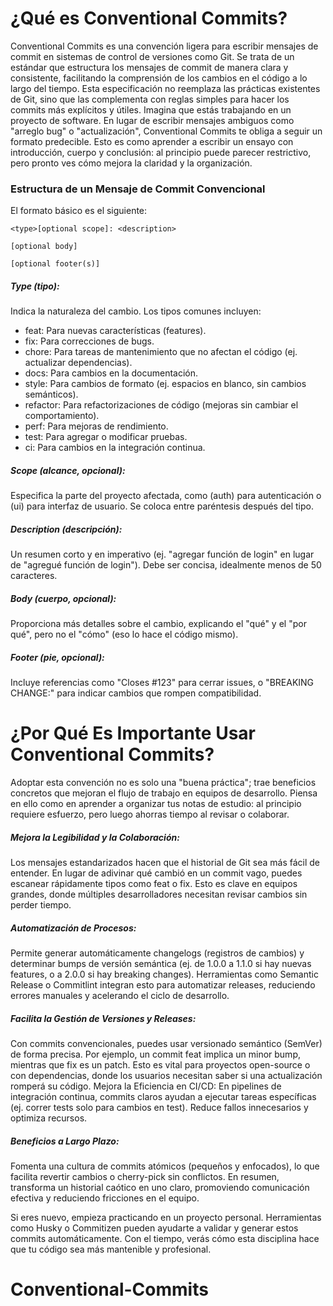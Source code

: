 # ¿Qué es Conventional Commits?

Conventional Commits es una convención ligera para escribir mensajes de commit en sistemas de control de versiones como Git. 
Se trata de un estándar que estructura los mensajes de commit de manera clara y consistente, facilitando la comprensión de los cambios en el código a lo largo del tiempo. 
Esta especificación no reemplaza las prácticas existentes de Git, sino que las complementa con reglas simples para hacer los commits más explícitos y útiles.
Imagina que estás trabajando en un proyecto de software. En lugar de escribir mensajes ambiguos como "arreglo bug" o "actualización", 
Conventional Commits te obliga a seguir un formato predecible. Esto es como aprender a escribir un ensayo con introducción, cuerpo y conclusión: 
al principio puede parecer restrictivo, pero pronto ves cómo mejora la claridad y la organización.


### Estructura de un Mensaje de Commit Convencional
El formato básico es el siguiente:
```
<type>[optional scope]: <description>

[optional body]

[optional footer(s)] 
```
##### Type (tipo): 
Indica la naturaleza del cambio. Los tipos comunes incluyen:

- feat: Para nuevas características (features).
- fix: Para correcciones de bugs.
- chore: Para tareas de mantenimiento que no afectan el código (ej. actualizar dependencias).
- docs: Para cambios en la documentación.
- style: Para cambios de formato (ej. espacios en blanco, sin cambios semánticos).
- refactor: Para refactorizaciones de código (mejoras sin cambiar el comportamiento).
- perf: Para mejoras de rendimiento.
- test: Para agregar o modificar pruebas.
- ci: Para cambios en la integración continua.

##### Scope (alcance, opcional): 
Especifica la parte del proyecto afectada, como (auth) para autenticación o (ui) para interfaz de usuario. Se coloca entre paréntesis después del tipo.
##### Description (descripción): 
Un resumen corto y en imperativo (ej. "agregar función de login" en lugar de "agregué función de login"). Debe ser concisa, idealmente menos de 50 caracteres.
##### Body (cuerpo, opcional): 
Proporciona más detalles sobre el cambio, explicando el "qué" y el "por qué", pero no el "cómo" (eso lo hace el código mismo).
##### Footer (pie, opcional): 
Incluye referencias como "Closes #123" para cerrar issues, o "BREAKING CHANGE:" para indicar cambios que rompen compatibilidad.

# ¿Por Qué Es Importante Usar Conventional Commits?

Adoptar esta convención no es solo una "buena práctica"; trae beneficios concretos que mejoran el flujo de trabajo en equipos de desarrollo. 
Piensa en ello como en aprender a organizar tus notas de estudio: al principio requiere esfuerzo, pero luego ahorras tiempo al revisar o colaborar.

##### Mejora la Legibilidad y la Colaboración: 
Los mensajes estandarizados hacen que el historial de Git sea más fácil de entender. En lugar de adivinar qué cambió en un commit vago, puedes escanear rápidamente tipos como feat o fix. 
Esto es clave en equipos grandes, donde múltiples desarrolladores necesitan revisar cambios sin perder tiempo.
##### Automatización de Procesos: 
Permite generar automáticamente changelogs (registros de cambios) y determinar bumps de versión semántica (ej. de 1.0.0 a 1.1.0 si hay nuevas features, o a 2.0.0 si hay breaking changes). 
Herramientas como Semantic Release o Commitlint integran esto para automatizar releases, reduciendo errores manuales y acelerando el ciclo de desarrollo.
##### Facilita la Gestión de Versiones y Releases: 
Con commits convencionales, puedes usar versionado semántico (SemVer) de forma precisa. Por ejemplo, un commit feat implica un minor bump, mientras que fix es un patch. 
Esto es vital para proyectos open-source o con dependencias, donde los usuarios necesitan saber si una actualización romperá su código.
Mejora la Eficiencia en CI/CD: En pipelines de integración continua, commits claros ayudan a ejecutar tareas específicas (ej. correr tests solo para cambios en test). 
Reduce fallos innecesarios y optimiza recursos.
##### Beneficios a Largo Plazo: 
Fomenta una cultura de commits atómicos (pequeños y enfocados), lo que facilita revertir cambios o cherry-pick sin conflictos. En resumen, transforma un historial caótico en uno claro, 
promoviendo comunicación efectiva y reduciendo fricciones en el equipo.

Si eres nuevo, empieza practicando en un proyecto personal. Herramientas como Husky o Commitizen pueden ayudarte a validar y generar estos commits automáticamente. 
Con el tiempo, verás cómo esta disciplina hace que tu código sea más mantenible y profesional.
# Conventional-Commits
